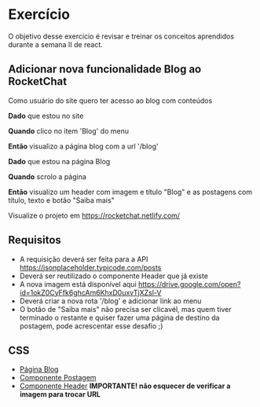 # Exercício

O objetivo desse exercício é revisar e treinar os conceitos aprendidos durante a semana II de react.

## Adicionar nova funcionalidade Blog ao RocketChat

Como usuário do site quero ter acesso ao blog com conteúdos

**Dado**
que estou no site

**Quando**
clico no item 'Blog' do menu

**Então**
visualizo a página blog com a url '/blog'



**Dado**
que estou na página Blog

**Quando**
scrolo a página

**Então**
visualizo um header com imagem e título "Blog" e as postagens com título, texto e botão "Saiba mais"

Visualize o projeto em https://rocketchat.netlify.com/

## Requisitos

  - A requisição deverá ser feita para a API https://jsonplaceholder.typicode.com/posts
  - Deverá ser reutilizado o componente Header que já existe
  - A nova imagem está disponível aqui https://drive.google.com/open?id=1okZ0CyFfk6ghcAm6KhxD0uxvTjXZsl-V
  - Deverá criar a nova rota '/blog' e adicionar link ao menu
  - O botão de "Saiba mais" não precisa ser clicavél, mas quem tiver terminado o restante e quiser fazer uma página de destino da postagem, pode acrescentar esse desafio ;)

## CSS
  - [Página Blog](https://github.com/reprograma/T8-React-II/blob/master/src/paginas/Blog/styles.css)
  - [Componente Postagem](https://github.com/reprograma/T8-React-II/blob/master/src/componentes/Postagem/styles.css)
  - [Componente Header](https://github.com/reprograma/T8-React-II/blob/master/src/componentes/Header/styles.css) **IMPORTANTE! não esquecer de verificar a imagem para trocar URL**

